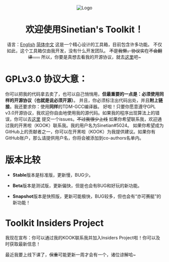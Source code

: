 <div align="center">

![Logo](https://img.kookapp.cn/assets/2022-12/0jJT3FGX3r09a03h.png)
# 欢迎使用Sinetian's Toolkit！
语言：[English](https://github.com/Sinetian/Toolkit/blob/main/README.md) [简体中文](https://github.com/Sinetian/Toolkit/blob/main/README_CN.md)
这是一个精心设计的工具箱，目前包含许多功能。
不仅如此，这个工具箱仅由我开发，没有什么开发团队。
~~不是我懒，协议实在不会翻译……~~
所以，你要是真想去看我的开源协议，就去[这里](https://github.com/Sinetian/Toolkit/blob/main/LICENSE)吧~
</div>

# GPLv3.0 协议大意：
你可以把我的代码拿去卖了，也可以自己悄悄用，**但最重要的一点是：必须使用同样的开源协议（也就是说必须开源）**。
并且，你必须标注出代码出处，并且**附上链接**。我还要求你：使用**同样**的TDM-GCC编译器。
好啦！只要你愿意遵守GPL v3.0开源协议，我欢迎你自由地使用我的源代码。如果我的程序出现算法上的错误，你可以去[这里](https://github.com/Sinetian/Toolkit/issues)
提交一个issues。~~不过我很少上线~~
如果你希望联系我，欢迎通过我的开黑啦（KOOK）联系我。我的用户名为Sinetian#5024。
如果你希望成为GitHub上的贡献者之一，你可以在开黑啦（KOOK）为我提供建议。如果你有GitHub账户，那么请提供用户名，你将会被添加到co-authors名单内。
# 版本比较
- **Stable**版本是标准版，更新慢，BUG少。

- **Beta**版本是测试版，更新偏快，但是也会有BUG和好玩的新功能。

- **Snapshot**版本是快照版，更新可能极快，BUG较多，但也会有“亦可赛艇”的新功能！

# Toolkit Insiders Project
我现在宣布：你可以通过我的KOOK联系我并加入Insiders Project啦！你可以及时获取最新信息！

最近我要上线下课了，~~保重~~可能更新一周才会有一个，诸位谅解哈~
